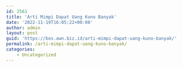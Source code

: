 ```yaml
---
id: 2561
title: 'Arti Mimpi Dapat Uang Kuno Banyak'
date: '2022-11-19T16:05:22+00:00'
author: admin
layout: post
guid: 'https://bos.awn.biz.id/arti-mimpi-dapat-uang-kuno-banyak/'
permalink: /arti-mimpi-dapat-uang-kuno-banyak/
categories:
    - Uncategorized
---
```


